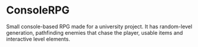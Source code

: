 # ConsoleRPG
Small console-based RPG made for a university project.
It has random-level generation, pathfinding enemies that chase the player, usable items and interactive level elements.

